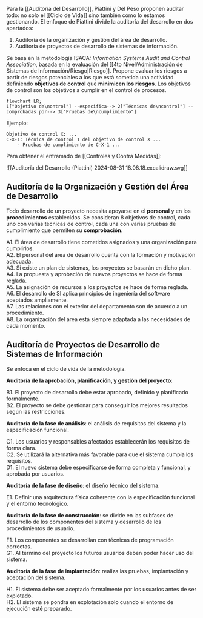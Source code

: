 Para la [[Auditoría del Desarrollo]], Piattini y Del Peso proponen auditar todo: no solo el [[Ciclo de Vida]] sino también cómo lo estamos gestionando. El enfoque de Piattini divide la auditoría del desarrollo en dos apartados:

1. Auditoría de la organización y gestión del área de desarrollo.
2. Auditoría de proyectos de desarrollo de sistemas de información.

Se basa en la metodología ISACA: _Information Systems Audit and Control Association_, basada en la evaluación del [[4to Nivel/Administración de Sistemas de Información/Riesgo|Riesgo]]. Propone evaluar los riesgos a partir de riesgos potenciales a los que está sometida una actividad definiendo **objetivos de control** que **minimicen los riesgos**. Los objetivos de control son los objetivos a cumplir en el control de procesos.

```mermaid
flowchart LR;
1["Objetivo de\nontrol"] --especifica--> 2["Técnicas de\ncontrol"] --comprobadas por--> 3["Pruebas de\ncumplimiento"]
```

Ejemplo:

```
Objetivo de control X: ...
C-X-1: Técnica de control 1 del objetivo de control X ...
	- Pruebas de cumplimiento de C-X-1 ...
```

Para obtener el entramado de [[Controles y Contra Medidas]]:

![[Auditoría del Desarrollo (Piattini) 2024-08-31 18.08.18.excalidraw.svg]]

## Auditoría de la Organización y Gestión del Área de Desarrollo

Todo desarrollo de un proyecto necesita apoyarse en el **personal** y en los **procedimientos** establecidos. Se consideran 8 objetivos de control, cada uno con varias técnicas de control, cada una con varias pruebas de cumplimiento que permiten su **comprobación**.

A1. El área de desarrollo tiene cometidos asignados y una organización para cumplirlos. \
A2. El personal del área de desarrollo cuenta con la formación y motivación adecuada. \
A3. Si existe un plan de sistemas, los proyectos se basarán en dicho plan. \
A4. La propuesta y aprobación de nuevos proyectos se hace de forma reglada. \
A5. La asignación de recursos a los proyectos se hace de forma reglada. \
A6. El desarrollo de SI aplica principios de ingeniería del software aceptados ampliamente. \
A7. Las relaciones con el exterior del departamento son de acuerdo a un procedimiento. \
A8. La organización del área está siempre adaptada a las necesidades de cada momento.

## Auditoría de Proyectos de Desarrollo de Sistemas de Información

Se enfoca en el ciclo de vida de la metodología.

**Auditoría de la aprobación, planificación, y gestión del proyecto**:

B1. El proyecto de desarrollo debe estar aprobado, definido y planificado formalmente. \
B2. El proyecto se debe gestionar para conseguir los mejores resultados según las restricciones.

**Auditoría de la fase de análisis**: el análisis de requisitos del sistema y la especificación funcional.

C1. Los usuarios y responsables afectados establecerán los requisitos de forma clara. \
C2. Se utilizará la alternativa más favorable para que el sistema cumpla los requisitos. \
D1. El nuevo sistema debe especificarse de forma completa y funcional, y aprobada por usuarios.

**Auditoría de la fase de diseño**: el diseño técnico del sistema.

E1. Definir una arquitectura física coherente con la especificación funcional y el entorno tecnológico.

**Auditoría de la fase de construcción**: se divide en las subfases de desarrollo de los componentes del sistema y desarrollo de los procedimientos de usuario.

F1. Los componentes se desarrollan con técnicas de programación correctas. \
G1. Al término del proyecto los futuros usuarios deben poder hacer uso del sistema.

**Auditoría de la fase de implantación**: realiza las pruebas, implantación y aceptación del sistema.

H1. El sistema debe ser aceptado formalmente por los usuarios antes de ser explotado. \
H2. El sistema se pondrá en explotación solo cuando el entorno de ejecución esté preparado.
